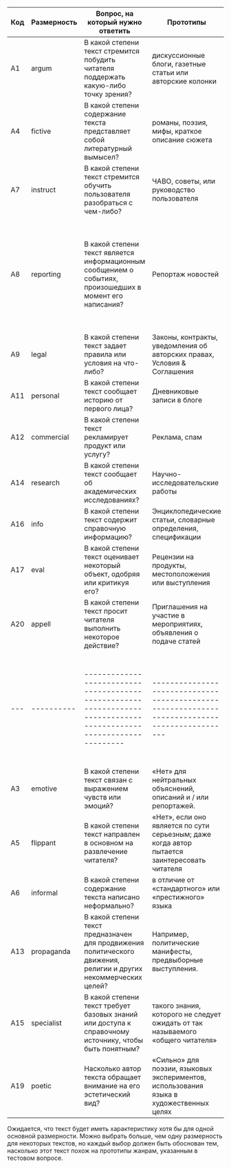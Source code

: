 | Код | Размерность | Вопрос, на который нужно ответить                                                                                 | Прототипы                                                                                     | Комментарии                                                                                                                      |
| --- | ---------- | ----------------------------------------------------------------------------------------------------------------- | --------------------------------------------------------------------------------------------- | -------------------------------------------------------------------------------------------------------------------------------- |
| A1  | argum      | В какой степени текст стремится побудить читателя поддержать какую-либо точку зрения?                             | дискуссионные блоги, газетные статьи или авторские колонки                                    |                                                                                                                                  |
| A4  | fictive    | В какой степени содержание текста представляет собой литературный вымысел?                                        | романы, поэзия, мифы, краткое описание сюжета                                                 |                                                                                                                                  |
| A7  | instruct   | В какой степени текст стремится обучить пользователя разобраться с чем-либо?                                      | ЧАВО, советы, или руководство пользователя                                                    | Это также включает в себя просто список вопросов                                                                                 |
| A8  | reporting  | В какой степени текст является информационным сообщением о событиях, произошедших в момент его написания?         | Репортаж новостей                                                                             | Информацию о будущих событиях тоже можно относить к этому типу текстов. «Нет», если в новостной статье обсуждается положение дел |
| A9  | legal      | В какой степени текст задает правила или условия на что-либо?                                                     | Законы, контракты, уведомления об авторских правах, Условия & Соглашения                      |                                                                                                                                  |
| A11 | personal   | В какой степени текст сообщает историю от первого лица?                                                           | Дневниковые записи в блоге                                                                    |                                                                                                                                  |
| A12 | commercial | В какой степени текст рекламирует продукт или услугу?                                                             | Реклама, спам                                                                                 |                                                                                                                                  |
| A14 | research   | В какой степени текст сообщает об академических исследованиях?                                                    | Научно-исследовательские работы                                                               |                                                                                                                                  |
| A16 | info       | В какой степени текст содержит справочную информацию?                                                             | Энциклопедические статьи, словарные определения, спецификации                                 |                                                                                                                                  |
| A17 | eval       | В какой степени текст оценивает некоторый объект, одобряя или критикуя его?                                       | Рецензии на продукты, местоположения или выступления                                          |                                                                                                                                  |
| A20 | appell     | В какой степени текст просит читателя выполнить некоторое действие?                                               | Приглашения на участие в мероприятиях, объявления о подаче статей                             |                                                                                                                                  |
| --- | ---------- | ----------------------------------------------------------------------------------------------------------------- | --------------------------------------------------------------------------------------------- | -------------------------------------------------------------------------------------------------------------------------------- |
| A3  | emotive    | В какой степени текст связан с выражением чувств или эмоций?                                                      | «Нет» для нейтральных объяснений, описаний и / или репортажей.                                |                                                                                                                                  |
| A5  | flippant   | В какой степени текст направлен в основном на развлечение читателя?                                               | «Нет», если оно является по сути серьезным; даже когда автор пытается заинтересовать читателя |                                                                                                                                  |
| A6  | informal   | В какой степени содержание текста написано неформально?                                                           | в отличие от «стандартного» или «престижного» языка                                           |                                                                                                                                  |
| A13 | propaganda | В какой степени текст предназначен для продвижения политического движения, религии и других некоммерческих целей? | Например, политические манифесты, предвыборные выступления.                                   |                                                                                                                                  |
| A15 | specialist | В какой степени текст требует базовых знаний или доступа к справочному источнику, чтобы быть понятным?            | такого знания, которого не следует ожидать от так называемого «общего читателя»               |                                                                                                                                  |
| A19 | poetic     | Насколько автор текста обращает внимание на его эстетический вид?                                                 | «Сильно» для поэзии, языковых экспериментов, использования языка в художественных целях       |                                                                                                                                  |

Ожидается, что текст будет иметь характеристику хотя бы для одной
основной размерности. Можно выбрать больше, чем одну размерность для
некоторых текстов, но каждый выбор должен быть обоснован тем, насколько
этот текст похож на прототипы жанрам, указанным в тестовом вопросе.

